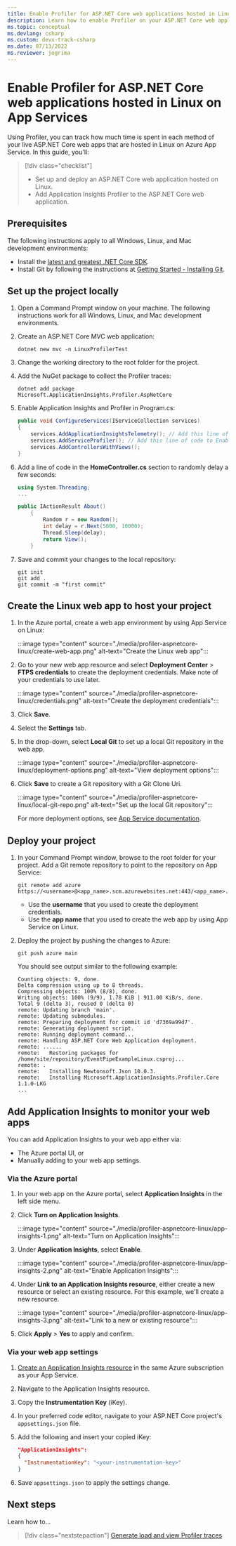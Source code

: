 ```yaml
---
title: Enable Profiler for ASP.NET Core web applications hosted in Linux on App Services | Microsoft Docs
description: Learn how to enable Profiler on your ASP.NET Core web application hosted in Linux on App Services.
ms.topic: conceptual
ms.devlang: csharp
ms.custom: devx-track-csharp
ms.date: 07/13/2022
ms.reviewer: jogrima
---
```


# Enable Profiler for ASP.NET Core web applications hosted in Linux on App Services

Using Profiler, you can track how much time is spent in each method of your live ASP.NET Core web apps that are hosted in Linux on Azure App Service. In this guide, you'll:

> [!div class="checklist"]
> - Set up and deploy an ASP.NET Core web application hosted on Linux.
> - Add Application Insights Profiler to the ASP.NET Core web application.
 
## Prerequisites
The following instructions apply to all Windows, Linux, and Mac development environments:

- Install the [latest and greatest .NET Core SDK](https://dotnet.microsoft.com/download/dotnet).
- Install Git by following the instructions at [Getting Started - Installing Git](https://git-scm.com/book/en/v2/Getting-Started-Installing-Git).

## Set up the project locally

1. Open a Command Prompt window on your machine. The following instructions work for all Windows, Linux, and Mac development environments.

1. Create an ASP.NET Core MVC web application:

   ```console
   dotnet new mvc -n LinuxProfilerTest
   ```

1. Change the working directory to the root folder for the project.

1. Add the NuGet package to collect the Profiler traces:

   ```console
   dotnet add package Microsoft.ApplicationInsights.Profiler.AspNetCore
   ```

1. Enable Application Insights and Profiler in Program.cs:

    ```csharp
    public void ConfigureServices(IServiceCollection services)
    {
        services.AddApplicationInsightsTelemetry(); // Add this line of code to enable Application Insights.
        services.AddServiceProfiler(); // Add this line of code to Enable Profiler
        services.AddControllersWithViews();
    }
    ```

1. Add a line of code in the **HomeController.cs** section to randomly delay a few seconds:

    ```csharp
    using System.Threading;
    ...

    public IActionResult About()
        {
            Random r = new Random();
            int delay = r.Next(5000, 10000);
            Thread.Sleep(delay);
            return View();
        }
    ```

1. Save and commit your changes to the local repository:

    ```console
    git init
    git add .
    git commit -m "first commit"
    ```

## Create the Linux web app to host your project

1. In the Azure portal, create a web app environment by using App Service on Linux:

   :::image type="content" source="./media/profiler-aspnetcore-linux/create-web-app.png" alt-text="Create the Linux web app":::

1. Go to your new web app resource and select **Deployment Center** > **FTPS credentials** to create the deployment credentials. Make note of your credentials to use later.

   :::image type="content" source="./media/profiler-aspnetcore-linux/credentials.png" alt-text="Create the deployment credentials":::    

1. Click **Save**.
1. Select the **Settings** tab. 
1. In the drop-down, select **Local Git** to set up a local Git repository in the web app.

   :::image type="content" source="./media/profiler-aspnetcore-linux/deployment-options.png" alt-text="View deployment options":::    

1. Click **Save** to create a Git repository with a Git Clone Uri. 

   :::image type="content" source="./media/profiler-aspnetcore-linux/local-git-repo.png" alt-text="Set up the local Git repository":::    

   For more deployment options, see [App Service documentation](../../app-service/deploy-best-practices.md).

## Deploy your project

1. In your Command Prompt window, browse to the root folder for your project. Add a Git remote repository to point to the repository on App Service:

    ```console
    git remote add azure https://<username>@<app_name>.scm.azurewebsites.net:443/<app_name>.git
    ```

    * Use the **username** that you used to create the deployment credentials.
    * Use the **app name** that you used to create the web app by using App Service on Linux.

2. Deploy the project by pushing the changes to Azure:

    ```console
    git push azure main
    ```

    You should see output similar to the following example:

    ```output
    Counting objects: 9, done.
    Delta compression using up to 8 threads.
    Compressing objects: 100% (8/8), done.
    Writing objects: 100% (9/9), 1.78 KiB | 911.00 KiB/s, done.
    Total 9 (delta 3), reused 0 (delta 0)
    remote: Updating branch 'main'.
    remote: Updating submodules.
    remote: Preparing deployment for commit id 'd7369a99d7'.
    remote: Generating deployment script.
    remote: Running deployment command...
    remote: Handling ASP.NET Core Web Application deployment.
    remote: ......
    remote:   Restoring packages for /home/site/repository/EventPipeExampleLinux.csproj...
    remote: .
    remote:   Installing Newtonsoft.Json 10.0.3.
    remote:   Installing Microsoft.ApplicationInsights.Profiler.Core 1.1.0-LKG
    ...
    ```

## Add Application Insights to monitor your web apps

You can add Application Insights to your web app either via:

- The Azure portal UI, or 
- Manually adding to your web app settings.

### Via the Azure portal

1. In your web app on the Azure portal, select **Application Insights** in the left side menu. 
1. Click **Turn on Application Insights**. 

   :::image type="content" source="./media/profiler-aspnetcore-linux/app-insights-1.png" alt-text="Turn on Application Insights":::    

1. Under **Application Insights**, select **Enable**.

   :::image type="content" source="./media/profiler-aspnetcore-linux/app-insights-2.png" alt-text="Enable Application Insights":::    

1. Under **Link to an Application Insights resource**, either create a new resource or select an existing resource. For this example, we'll create a new resource.

   :::image type="content" source="./media/profiler-aspnetcore-linux/app-insights-3.png" alt-text="Link to a new or existing resource":::    

1. Click **Apply** > **Yes** to apply and confirm.

### Via your web app settings

1. [Create an Application Insights resource](../app/create-workspace-resource.md) in the same Azure subscription as your App Service.
1. Navigate to the Application Insights resource.
1. Copy the **Instrumentation Key** (iKey).
1. In your preferred code editor, navigate to your ASP.NET Core project's `appsettings.json` file.
1. Add the following and insert your copied iKey:

   ```json
   "ApplicationInsights":
   {
     "InstrumentationKey": "<your-instrumentation-key>"
   }
   ```

1. Save `appsettings.json` to apply the settings change.

## Next steps
Learn how to...
> [!div class="nextstepaction"]
> [Generate load and view Profiler traces](./profiler-data.md)